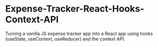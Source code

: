 # Expense-Tracker-React-Hooks-Context-API
Turning a vanilla JS expense tracker app into a React app using hooks (useState, useContext, useReducer) and the context API.
